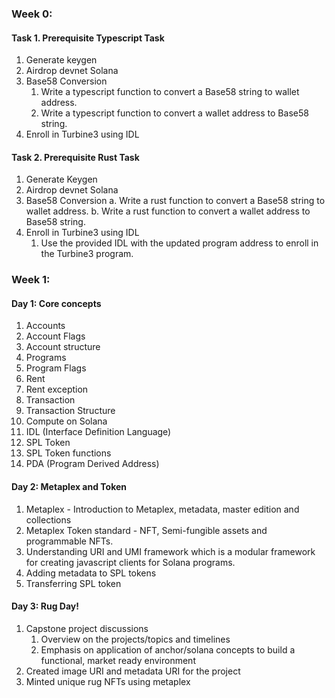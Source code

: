 ### Week 0:

#### Task 1. Prerequisite Typescript Task

1. Generate keygen
2. Airdrop devnet Solana
3. Base58 Conversion
   1. Write a typescript function to convert a Base58 string to wallet address.
   2. Write a typescript function to convert a wallet address to Base58 string.
4. Enroll in Turbine3 using IDL

#### Task 2. Prerequisite Rust Task

1. Generate Keygen
2. Airdrop devnet Solana
3. Base58 Conversion
   a. Write a rust function to convert a Base58 string to wallet address.
   b. Write a rust function to convert a wallet address to Base58 string.
4. Enroll in Turbine3 using IDL
   1. Use the provided IDL with the updated program address to enroll in the Turbine3 program.

### Week 1:

#### Day 1: Core concepts

1. Accounts
2. Account Flags
3. Account structure
4. Programs
5. Program Flags
6. Rent
7. Rent exception
8. Transaction
9. Transaction Structure
10. Compute on Solana
11. IDL (Interface Definition Language)
12. SPL Token
13. SPL Token functions
14. PDA (Program Derived Address)

#### Day 2: Metaplex and Token

1. Metaplex - Introduction to Metaplex, metadata, master edition and collections
2. Metaplex Token standard - NFT, Semi-fungible assets and programmable NFTs.
3. Understanding URI and UMI framework which is a modular framework for creating javascript clients for Solana programs.
4. Adding metadata to SPL tokens
5. Transferring SPL token

#### Day 3: Rug Day!

1. Capstone project discussions
   1. Overview on the projects/topics and timelines
   2. Emphasis on application of anchor/solana concepts to build a functional, market ready environment
2. Created image URI and metadata URI for the project
3. Minted unique rug NFTs using metaplex
